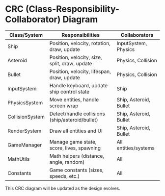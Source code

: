 # CRC (Class-Responsibility-Collaborator) Diagram

| Class/System    | Responsibilities                                | Collaborators          |
| --------------- | ----------------------------------------------- | ---------------------- |
| Ship            | Position, velocity, rotation, draw, update      | InputSystem, Physics   |
| Asteroid        | Position, velocity, size, split, draw, update   | Physics, Collision     |
| Bullet          | Position, velocity, lifespan, draw, update      | Physics, Collision     |
| InputSystem     | Handle keyboard, update ship control state      | Ship                   |
| PhysicsSystem   | Move entities, handle screen wrap               | Ship, Asteroid, Bullet |
| CollisionSystem | Detect/handle collisions (ship/asteroid/bullet) | Ship, Asteroid, Bullet |
| RenderSystem    | Draw all entities and UI                        | Ship, Asteroid, Bullet |
| GameManager     | Manage game state, score, lives, spawning       | All entities/systems   |
| MathUtils       | Math helpers (distance, angle, random)          | All                    |
| Constants       | Game constants (sizes, speeds, etc.)            | All                    |

This CRC diagram will be updated as the design evolves.
